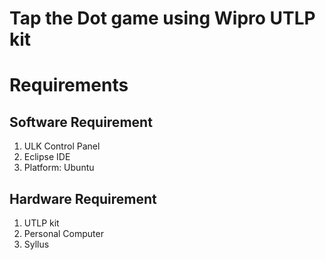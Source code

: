 # Tap the Dot game using Wipro UTLP kit

# Requirements

## Software Requirement ##
1. ULK Control Panel
2. Eclipse IDE
3. Platform: Ubuntu

## Hardware Requirement ##
1. UTLP kit
2. Personal Computer
3. Syllus

